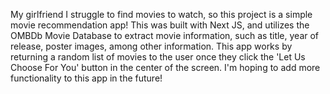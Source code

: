 My girlfriend I struggle to find movies to watch, so this project is a simple movie recommendation app! This was built with Next JS, and utilizes the OMBDb Movie Database to extract movie information, such as title, year of release, poster images, among other information. This app works by returning a random list of movies to the user once they click the 'Let Us Choose For You' button in the center of the screen. I'm hoping to add more functionality to this app in the future!
